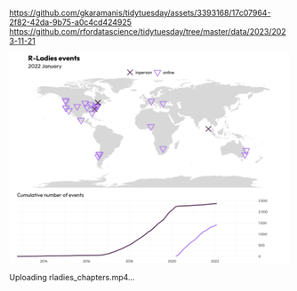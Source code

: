 
https://github.com/gkaramanis/tidytuesday/assets/3393168/17c07964-2f82-42da-9b75-a0c4cd424925
https://github.com/rfordatascience/tidytuesday/tree/master/data/2023/2023-11-21

![](plots/rladies_chapters.png)

Uploading rladies_chapters.mp4…
